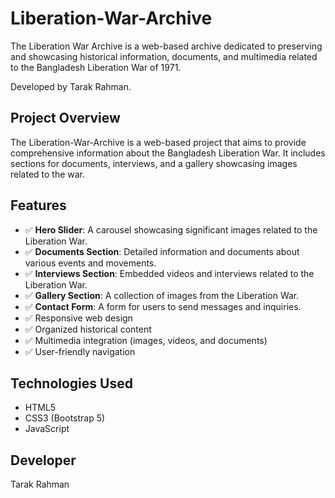 # Liberation-War-Archive

The Liberation War Archive is a web-based archive dedicated to preserving and showcasing historical information, documents, and multimedia related to the Bangladesh Liberation War of 1971.

Developed by Tarak Rahman.

## Project Overview

The Liberation-War-Archive is a web-based project that aims to provide comprehensive information about the Bangladesh Liberation War. It includes sections for documents, interviews, and a gallery showcasing images related to the war.

## Features

- ✅ **Hero Slider**: A carousel showcasing significant images related to the Liberation War.
- ✅ **Documents Section**: Detailed information and documents about various events and movements.
- ✅ **Interviews Section**: Embedded videos and interviews related to the Liberation War.
- ✅ **Gallery Section**: A collection of images from the Liberation War.
- ✅ **Contact Form**: A form for users to send messages and inquiries.
- ✅ Responsive web design
- ✅ Organized historical content
- ✅ Multimedia integration (images, videos, and documents)
- ✅ User-friendly navigation

## Technologies Used

- HTML5
- CSS3 (Bootstrap 5)
- JavaScript
## Developer
Tarak Rahman
